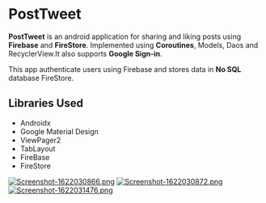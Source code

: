# PostTweet
**PostTweet** is an android application for sharing and liking posts using **Firebase** and **FireStore**.
Implemented using **Coroutines**, Models, Daos and RecyclerView.It also supports **Google Sign-in**.

This app authenticate users using Firebase and stores data in **No SQL** database FireStore.

## Libraries Used
- Androidx
- Google Material Design
- ViewPager2
- TabLayout
- FireBase
- FireStore


[![Screenshot-1622030866.png](https://i.postimg.cc/25vR8BMT/Screenshot-1622030866.png)](https://postimg.cc/3yKbtWKD) [![Screenshot-1622030872.png](https://i.postimg.cc/KvY63WC1/Screenshot-1622030872.png)](https://postimg.cc/s1t6tTjz)  [![Screenshot-1622031476.png](https://i.postimg.cc/zBjQVwjw/Screenshot-1622031476.png)](https://postimg.cc/LYJDW1Gh)
